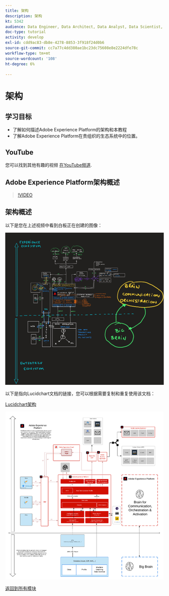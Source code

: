 ```yaml
---
title: 架构
description: 架构
kt: 5342
audience: Data Engineer, Data Architect, Data Analyst, Data Scientist, Orchestration Engineer, BI Expert, Marketer
doc-type: tutorial
activity: develop
exl-id: cdd9ac83-db8e-4278-8853-3f918f24d0b6
source-git-commit: cc7a77c4dd380ae1bc23dc75608e8e2224dfe78c
workflow-type: tm+mt
source-wordcount: '108'
ht-degree: 6%

---
```


# 架构

## 学习目标

- 了解如何描述Adobe Experience Platform的架构和本教程
- 了解Adobe Experience Platform在贵组织的生态系统中的位置。

## YouTube

您可以找到其他有趣的视频 [在YouTube频道](https://www.youtube.com/channel/UCUKG2dkZ9pYuZUPebQ21jUw).

## Adobe Experience Platform架构概述

>[!VIDEO](https://video.tv.adobe.com/v/35266?quality=12&learn=on)

## 架构概述

以下是您在上述视频中看到白板正在创建的图像：

![Luma零售](./assets/images/whiteboard.jpg)

以下是指向Lucidchart文档的链接，您可以根据需要复制和重复使用该文档：

[Lucidchart架构](https://lucid.app/documents/view/69c2a0e4-9135-47d7-ae86-7f88cec9bc34)

![Luma零售](./assets/images/architecture.png)

[返回到所有模块](./overview.md)
